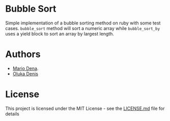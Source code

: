 # Bubble Sort

Simple implementation of a bubble sorting method on ruby with some test cases.
`bubble_sort` method will sort a numeric array while `bubble_sort_by` uses a yield block to sort an array by largest length.


# Authors

* [Mario Dena](https://github.com/MarioDena).
* [Oluka Denis](https://github.com/OlukaDenis/)

# License

This project is licensed under the MIT License - see the [LICENSE.md](LICENSE.md) file for details
